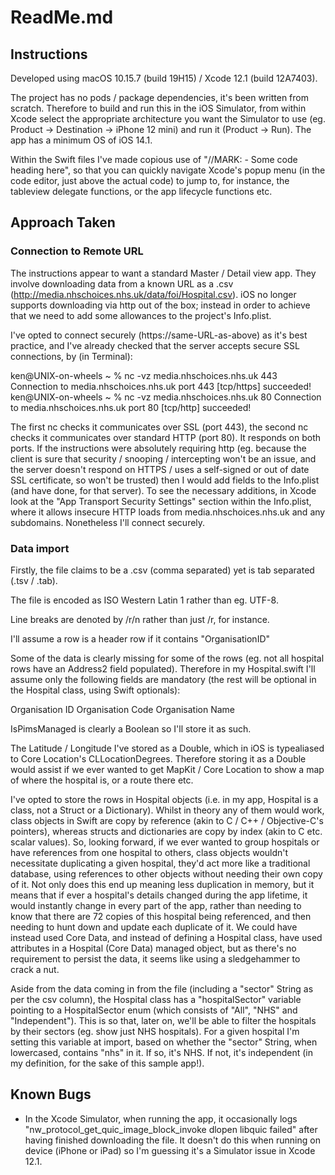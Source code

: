 #  ReadMe.md

## Instructions

Developed using macOS 10.15.7 (build 19H15) / Xcode 12.1 (build 12A7403).

The project has no pods / package dependencies, it's been written from scratch. Therefore to build and run this in the iOS Simulator, from within Xcode select the appropriate architecture you want the Simulator to use (eg. Product -> Destination -> iPhone 12 mini) and run it (Product -> Run). The app has a minimum OS of iOS 14.1.

Within the Swift files I've made copious use of "//MARK: - Some code heading here", so that you can quickly navigate Xcode's popup menu (in the code editor, just above the actual code) to jump to, for instance, the tableview delegate functions, or the app lifecycle functions etc.

## Approach Taken

### Connection to Remote URL

The instructions appear to want a standard Master / Detail view app. They involve downloading data from a known URL as a .csv (http://media.nhschoices.nhs.uk/data/foi/Hospital.csv). iOS no longer supports downloading via http out of the box; instead in order to achieve that we need to add some allowances to the project's Info.plist.

I've opted to connect securely (https://same-URL-as-above) as it's best practice, and I've already checked that the server accepts secure SSL connections, by (in Terminal):

ken@UNIX-on-wheels ~ % nc -vz media.nhschoices.nhs.uk 443
Connection to media.nhschoices.nhs.uk port 443 [tcp/https] succeeded!
ken@UNIX-on-wheels ~ % nc -vz media.nhschoices.nhs.uk 80 
Connection to media.nhschoices.nhs.uk port 80 [tcp/http] succeeded!

The first nc checks it communicates over SSL (port 443), the second nc checks it communicates over standard HTTP (port 80). It responds on both ports. If the instructions were absolutely requiring http (eg. because the client is sure that security / snooping / intercepting won't be an issue, and the server doesn't respond on HTTPS / uses a self-signed or out of date SSL certificate, so won't be trusted) then I would add fields to the Info.plist (and have done, for that server). To see the necessary additions, in Xcode look at the "App Transport Security Settings" section within the Info.plist, where it allows insecure HTTP loads from media.nhschoices.nhs.uk and any subdomains. Nonetheless I'll connect securely.

### Data import

Firstly, the file claims to be a .csv (comma separated) yet is tab separated (.tsv / .tab).

The file is encoded as ISO Western Latin 1 rather than eg. UTF-8.

Line breaks are denoted by /r/n rather than just /r, for instance.

I'll assume a row is a header row if it contains "OrganisationID"

Some of the data is clearly missing for some of the rows (eg. not all hospital rows have an Address2 field populated). Therefore in my Hospital.swift I'll assume only the following fields are mandatory (the rest will be optional in the Hospital class, using Swift optionals):

Organisation ID
Organisation Code
Organisation Name

IsPimsManaged is clearly a Boolean so I'll store it as such.

The Latitude / Longitude I've stored as a Double, which in iOS is typealiased to Core Location's CLLocationDegrees. Therefore storing it as a Double would assist if we ever wanted to get MapKit / Core Location to show a map of where the hospital is, or a route there etc.

I've opted to store the rows in Hospital objects (i.e. in my app, Hospital is a class, not a Struct or a Dictionary). Whilst in theory any of them would work, class objects in Swift are copy by reference (akin to C / C++ / Objective-C's pointers), whereas structs and dictionaries are copy by index (akin to C etc. scalar values). So, looking forward, if we ever wanted to group hospitals or have references from one hospital to others, class objects wouldn't necessitate duplicating a given hospital, they'd act more like a traditional database, using references to other objects without needing their own copy of it. Not only does this end up meaning less duplication in memory, but it means that if ever a hospital's details changed during the app lifetime, it would instantly change in every part of the app, rather than needing to know that there are 72 copies of this hospital being referenced, and then needing to hunt down and update each duplicate of it. We could have instead used Core Data, and instead of defining a Hospital class, have used attributes in a Hospital (Core Data) managed object, but as there's no requirement to persist the data, it seems like using a sledgehammer to crack a nut.

Aside from the data coming in from the file (including a "sector" String as per the csv column), the Hospital class has a "hospitalSector" variable pointing to a HospitalSector enum (which consists of "All", "NHS" and "Independent"). This is so that, later on, we'll be able to filter the hospitals by their sectors (eg. show just NHS hospitals). For a given hospital I'm setting this variable at import, based on whether the "sector" String, when lowercased, contains "nhs" in it. If so, it's NHS. If not, it's independent (in my definition, for the sake of this sample app!).

## Known Bugs

- In the Xcode Simulator, when running the app, it occasionally logs "nw_protocol_get_quic_image_block_invoke dlopen libquic failed" after having finished downloading the file. It doesn't do this when running on device (iPhone or iPad) so I'm guessing it's a Simulator issue in Xcode 12.1.

